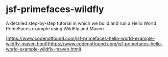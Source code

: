 # jsf-primefaces-wildfly

A detailed step-by-step tutorial in which we build and run a Hello World PrimeFaces example using WildFly and Maven

[https://www.codenotfound.com/jsf-primefaces-hello-world-example-wildfly-maven.html](https://www.codenotfound.com/jsf-primefaces-hello-world-example-wildfly-maven.html)
